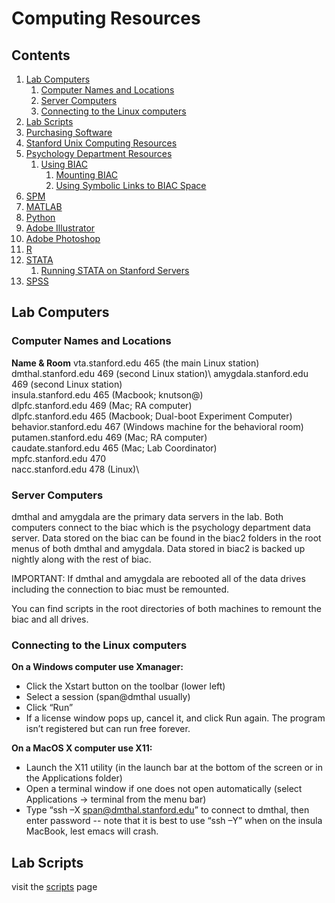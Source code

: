 # Computing Resources

## Contents
  1. [Lab Computers](#lab-computers)
      1. [Computer Names and Locations](#computer-names)
      2. [Server Computers](#server-computers)
      3. [Connecting to the Linux computers](#connecting)
  2. [Lab Scripts](#lab-scripts)
  3. [Purchasing Software](#purchasing-software)
  4. [Stanford Unix Computing Resources](#stanford-unix-computing-resources)
  5. [Psychology Department Resources](#psychology-department-resources)
      1. [Using BIAC](#using-biac)
          1. [Mounting BIAC](#mounting-biac)
          2. [Using Symbolic Links to BIAC Space](#using-symbolic-links)
  6. [SPM](#spm)
  7. [MATLAB](#matlab)
  8. [Python](#python)
  9. [Adobe Illustrator](#adobe-illustrator)
  10. [Adobe Photoshop](#adobe-photoshop)
  11. [R](#r)
  12. [STATA](#stata)
      1. [Running STATA on Stanford Servers](#running-stata)
  13. [SPSS](#spss)
  
<a name='lab-computers'></a>
## Lab Computers

<a name='computer-names'></a>
### Computer Names and Locations
__Name	&	Room__
vta.stanford.edu 465 (the main Linux station)\
dmthal.stanford.edu 469 (second Linux station)\ 
amygdala.stanford.edu 469 (second Linux station)\
insula.stanford.edu 465 (Macbook; knutson@)\
dlpfc.stanford.edu	469 (Mac; RA computer) \
dlpfc.stanford.edu 465 (Macbook; Dual-boot Experiment Computer)\
behavior.stanford.edu 467 (Windows machine for the behavioral room)\
putamen.stanford.edu 469 (Mac; RA computer)\
caudate.stanford.edu 465 (Mac; Lab Coordinator)\
mpfc.stanford.edu	470\
nacc.stanford.edu	478 (Linux)\

<a name='server-computers'></a>
### Server Computers
dmthal and amygdala are the primary data servers in the lab. Both computers connect to the biac which is the psychology department data server. Data stored on the biac can be found in the biac2 folders in the root menus of both dmthal and amygdala. Data stored in biac2 is backed up nightly along with the rest of biac.

IMPORTANT: If dmthal and amygdala are rebooted all of the data drives including the connection to biac must be remounted.

You can find scripts in the root directories of both machines to remount the biac and all drives.

<a name='connecting'></a>
### Connecting to the Linux computers
__On a Windows computer use Xmanager:__
  - Click the Xstart button on the toolbar (lower left)
  - Select a session (span@dmthal usually)
  - Click “Run”
  - If a license window pops up, cancel it, and click Run again. The program isn’t registered but can run free forever.
  
__On a MacOS X computer use X11:__
  - Launch the X11 utility (in the launch bar at the bottom of the screen or in the Applications folder)
  - Open a terminal window if one does not open automatically (select Applications → terminal from the menu bar)
  - Type “ssh –X span@dmthal.stanford.edu” to connect to dmthal, then enter password -- note that it is best to use “ssh –Y” when on the insula MacBook, lest emacs will crash.

<a name='lab-scripts'></a>
## Lab Scripts
visit the [scripts]() page

<a name='purchasing-software'></a>
<a name='stanford-unix-computing-resources'></a>
<a name='using-symbolic-links'></a>
<a name='spm'></a>
<a name='matlab'></a>
<a name='python'></a>
<a name='adobe-illustrator'></a>
<a name='adobe-photoshop'></a>
<a name='r'></a>
<a name='stata'></a>
<a name='running-stata'></a>
<a name='spss'></a>
